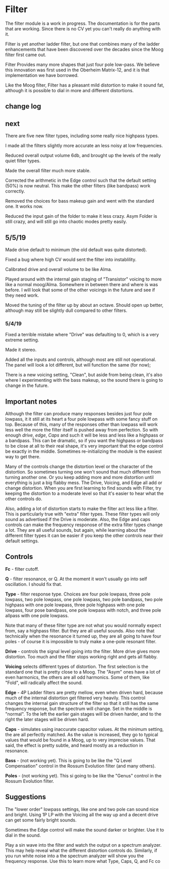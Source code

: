 
# Filter

The filter module is a work in progress. The documentation is for the parts that are working. Since there is no CV yet you can't really do anything with it.

Filter is yet another ladder filter, but one that combines many of the ladder enhancements that have been discovered over the decades since the Moog filter first came out.

Filter Provides many more shapes that just four pole low-pass. We believe this innovation was first used in the Oberheim Matrix-12, and it is that implementation we have borrowed.

Like the Moog filter, Filter has a pleasant mild distortion to make it sound fat, although it is possible to dial in more and different distortions.

## change log

## next

There are five new filter types, including some really nice highpass types.

I made all the filters slightly more accurate an less noisy at low frequencies.

Reduced overall output volume 6db, and brought up the levels of the really quiet filter types.

Made the overall filter much more stable.

Corrected the arithmetic in the Edge control such that the default setting (50%) is now neutral. This make the other filters (like bandpass) work correctly.

Removed the choices for bass makeup gain and went with the standard one. It works now.

Reduced the input gain of the folder to make it less crazy. Asym Folder is still crazy, and will still go into chaotic modes pretty easily.

## 5/5/19

Made drive default to minimum (the old default was quite distorted).

Fixed a bug where high CV would sent the filter into instablility.

Calibrated drive and overall volume to be like Alma.

Played around with the internal gain staging of "Transistor" voicing to more like a normal moog/Alma. Somewhere in between there and where is was before. I will look that some of the other voicings in the future and see if they need work.

Moved the tuning of the filter up by about an octave. Should open up better, although may still be slightly dull compared to other filters.

### 5/4/19

Fixed a terrible mistake where "Drive" was defaulting to 0, which is a very extreme setting.

Made it stereo.

Added all the inputs and controls, although most are still not operational. The panel will look a lot different, but will function the same (for now);

There is a new voicing setting, "Clean", but aside from being clean, it's also where I experimenting with the bass makeup, so the sound there is going to change in the future.

## Important notes

Although the filter can produce many responses besides just four pole lowpass, it it still at its heart a four pole lowpass with some fancy stuff on top. Because of this, many of the responses other than lowpass will work less well the more the filter itself is pushed away from perfection. So with enough *drive*, *edge*, *Caps* and such it will be less and less like a highpass or a bandpass. This can be dramatic, so if you want the highpass or bandpass to be close at all to their real shape, it's very important that the edge control be exactly in the middle. Sometimes re-initializing the module is the easiest way to get there.

Many of the controls change the distortion level or the character of the distortion. So sometimes turning one won't sound that much different from turning another one. Or you keep adding more and more distortion until everything is just a big flabby mess. The Drive, Voicing, and Edge all add or change distortion. When you are first learning to find sounds with Filter, try keeping the distortion to a moderate level so that it's easier to hear what the other controls do.

Also, adding a lot of distortion starts to make the filter act less like a filter. This is particularly true with "extra" filter types. These filter types will only sound as advertised if the Drive is moderate. Also, the Edge and caps controls can make the frequency responose of the extra filter types change a lot. They are all useful sounds, but again, while learning about the different filter types it can be easier if you keep the other controls near their default settings.

## Controls

**Fc** - filter cutoff.

**Q** - filter resonance, or Q. At the moment it won't usually go into self oscillation. I should fix that.

**Type** - filter response type. Choices are four pole lowpass, three pole lowpass, two pole lowpass, one pole lowpass, two pole bandpass, two pole highpass with one pole lowpass, three pole highpass with one pole lowpass, four pose bandpass, one pole lowpass with notch, and three pole allpass with one pole lowpass.

Note that many of these filter type are not what you would normally expect from, say a highpass filter. But they are all useful sounds. Also note that technically when the resonance it turned up, they are all going to have four poles - of course it is impossible to truly make a one-pole resonant filter.

**Drive** - controls the signal level going into the filter. More drive gives more distortion. Too much and the filter stops working right and gets all flabby.

**Voicing** selects different types of distortion. The first selection is the standard one that is pretty close to a Moog. The "Asym" ones have a lot of even harmonics, the others are all odd harmonics. Some of them, like "Fold", will radically affect the sound.

**Edge** - 4P Ladder filters are pretty mellow, even when driven hard, because much of the internal distortion get filtered very heavily. This control changes the internal gain structure of the filter so that it still has the same frequency response, but the spectrum will change. Set in the middle is "normal". To the left the earlier gain stages will be driven harder, and to the right the later stages will be driven hard.

**Caps** - simulates using inaccurate capacitor values. At the minimum setting, the are all perfectly matched. As the value is increased, they go to typical values that would be found in a Moog, up to very imprecise values. That said, the effect is pretty subtle, and heard mostly as a reduction in resonance.

**Bass** - (not working yet). This is going to be like the "Q Level Compensation" control in the Rossum Evolution filter (and many others).

**Poles** - (not working yet). This si going to be like the "Genus" control in the Rossum Evolution filter.

## Suggestions

The "lower order" lowpass settings, like one and two pole can sound nice and bright. Using 1P LP with the Voicing all the way up and a decent drive can get some fairly bright sounds.

Sometimes the Edge control will make the sound darker or brighter. Use it to dial in the sound.

Play a sin wave into the filter and watch the output on a spectrum analyzer. This may help reveal what the different distortion controls do. Similarly, if you run white noise into a the spectrum analyzer will show you the frequency response. Use this to learn more what Type, Caps, Q, and Fc co